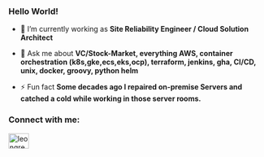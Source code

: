 <h3 align="left">Hello World!</h3>

- 🔭 I’m currently working as **Site Reliability Engineer / Cloud Solution Architect**

- 💬 Ask me about **VC/Stock-Market, everything AWS, container orchestration (k8s,gke,ecs,eks,ocp), terraform, jenkins, gha, CI/CD, unix, docker, groovy, python helm**

- ⚡ Fun fact **Some decades ago I repaired on-premise Servers and catched a cold while working in those server rooms.**

<p align="left">
<h3 align="left">Connect with me:</h3>
<a href="https://linkedin.com/in/leongregori" target="blank"><img align="center" src="https://cdn.jsdelivr.net/npm/simple-icons@3.0.1/icons/linkedin.svg" alt="leongregori" height="30" width="40" /></a>
</p>
